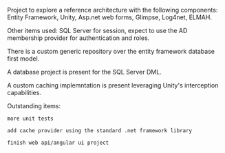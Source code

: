 Project to explore a reference architecture with the following components: Entity Framework, Unity, Asp.net web forms, Glimpse, Log4net, ELMAH.

Other items used: SQL Server for session, expect to use the AD membership provider for authentication and roles.

There is a custom generic repository over the entity framework database first model.

A database project is present for the SQL Server DML.

A custom caching implemntation is present leveraging Unity's interception capabilities.

Outstanding items:

	more unit tests

	add cache provider using the standard .net framework library
	
	finish web api/angular ui project



